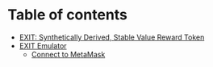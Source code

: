 # Table of contents

* [EXIT: Synthetically Derived, Stable Value Reward Token](README.md)
* [EXIT Emulator](exit-emulator/README.md)
  * [Connect to MetaMask](exit-emulator/connect-to-metamask.md)

